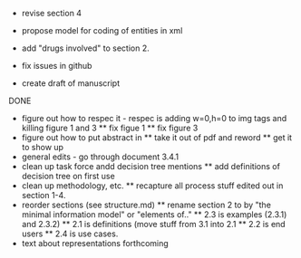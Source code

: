 *  revise section 4

*  propose model for coding of entities in xml
*  add "drugs involved" to section 2.
* fix issues in github
*  create draft of manuscript

DONE
* figure out how to respec it - respec is adding w=0,h=0 to img tags
 and killing figure 1 and 3
** fix figue 1
**  fix figure 3
* figure out how to put abstract in
** take it out of pdf and reword
** get it to show up
* general edits - go through document
  3.4.1 
*  clean up task force andd decision tree mentions
** add definitions of decision tree on first use 
*  clean up methodology, etc.
** recapture all process stuff edited out in section 1-4.
* reorder sections (see structure.md)
** rename  section 2 to by "the minimal information model" or "elements of.."
** 2.3 is examples (2.3.1) and 2.3.2)
** 2.1 is definitions (move stuff from 3.1 into 2.1
** 2.2 is end users
** 2.4 is use cases.
*  text about representations forthcoming
